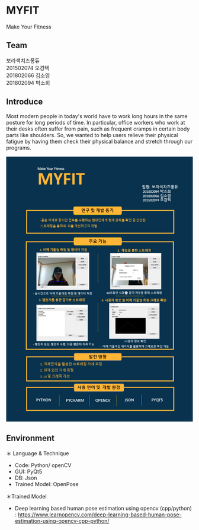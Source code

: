 # MYFIT
Make Your Fitness

## Team
보라색치즈퐁듀</br>
201502074 오경택</br>
201802066 김소영</br>
201802094 박소희</br>

## Introduce
Most modern people in today's world have to work long hours in the same posture for long periods of time. In particular, office workers who work at their desks often suffer from pain, such as frequent cramps in certain body parts like shoulders. So, we wanted to help users relieve their physical fatigue by having them check their physical balance and stretch through our programs.

<img src="POSTER.png" title="MYFIT POSTER" alt="MYFIT POSTER"></img>

## Environment
＊ Language & Technique
  - Code: Python/ openCV
  - GUI: PyQt5
  - DB: Json
  - Trained Model: OpenPose
  
＊Trained Model
  - Deep learning based human pose estimation using opencv (cpp/python)
  : <https://www.learnopencv.com/deep-learning-based-human-pose-estimation-using-opencv-cpp-python/>
